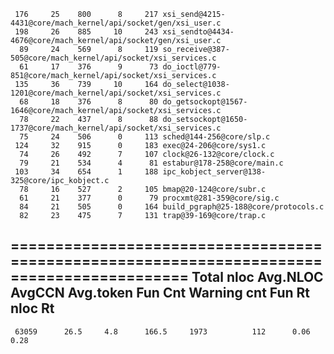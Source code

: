      176     25    800      8     217 xsi_send@4215-4431@core/mach_kernel/api/socket/gen/xsi_user.c
     198     26    885     10     243 xsi_sendto@4434-4676@core/mach_kernel/api/socket/gen/xsi_user.c
      89     24    569      8     119 so_receive@387-505@core/mach_kernel/api/socket/xsi_services.c
      61     17    376      9      73 do_ioctl@779-851@core/mach_kernel/api/socket/xsi_services.c
     135     36    739     10     164 do_select@1038-1201@core/mach_kernel/api/socket/xsi_services.c
      68     18    376      8      80 do_getsockopt@1567-1646@core/mach_kernel/api/socket/xsi_services.c
      78     22    437      8      88 do_setsockopt@1650-1737@core/mach_kernel/api/socket/xsi_services.c
      75     24    506      0     113 sched@144-256@core/slp.c
     124     32    915      0     183 exec@24-206@core/sys1.c
      74     26    492      7     107 clock@26-132@core/clock.c
      79     21    534      4      81 estabur@178-258@core/main.c
     103     34    654      1     188 ipc_kobject_server@138-325@core/ipc_kobject.c
      78     16    527      2     105 bmap@20-124@core/subr.c
      61     21    377      0      79 procxmt@281-359@core/sig.c
      84     21    505      0     164 build_pgraph@25-188@core/protocols.c
      82     23    475      7     131 trap@39-169@core/trap.c
==========================================================================================
Total nloc   Avg.NLOC  AvgCCN  Avg.token   Fun Cnt  Warning cnt   Fun Rt   nloc Rt
------------------------------------------------------------------------------------------
     63059      26.5     4.8      166.5     1973          112      0.06    0.28
